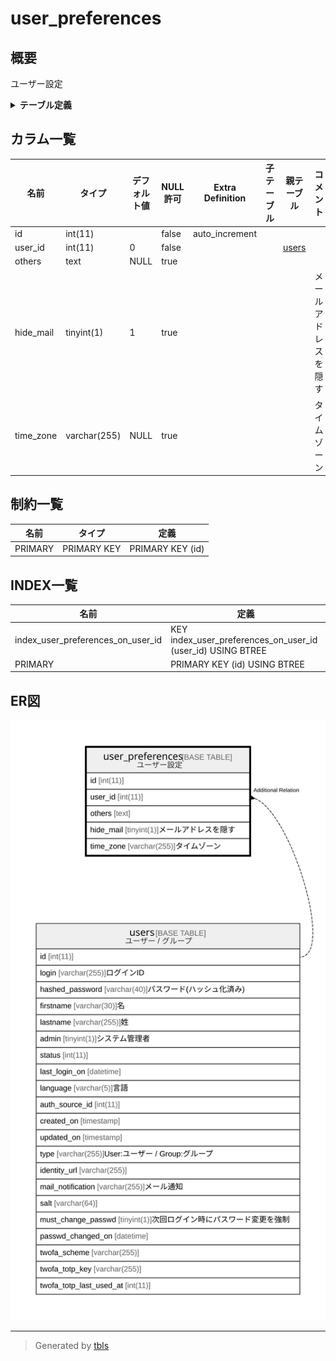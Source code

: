 # user_preferences

## 概要

ユーザー設定

<details>
<summary><strong>テーブル定義</strong></summary>

```sql
CREATE TABLE `user_preferences` (
  `id` int(11) NOT NULL AUTO_INCREMENT,
  `user_id` int(11) NOT NULL DEFAULT 0,
  `others` text DEFAULT NULL,
  `hide_mail` tinyint(1) DEFAULT 1,
  `time_zone` varchar(255) DEFAULT NULL,
  PRIMARY KEY (`id`),
  KEY `index_user_preferences_on_user_id` (`user_id`)
) ENGINE=InnoDB DEFAULT CHARSET=utf8mb4
```

</details>

## カラム一覧

| 名前        | タイプ          | デフォルト値       | NULL許可   | Extra Definition | 子テーブル      | 親テーブル             | コメント                 |
| --------- | ------------ | ------------ | -------- | ---------------- | ---------- | ----------------- | -------------------- |
| id        | int(11)      |              | false    | auto_increment   |            |                   |                      |
| user_id   | int(11)      | 0            | false    |                  |            | [users](users.md) |                      |
| others    | text         | NULL         | true     |                  |            |                   |                      |
| hide_mail | tinyint(1)   | 1            | true     |                  |            |                   | メールアドレスを隠す           |
| time_zone | varchar(255) | NULL         | true     |                  |            |                   | タイムゾーン               |

## 制約一覧

| 名前      | タイプ         | 定義               |
| ------- | ----------- | ---------------- |
| PRIMARY | PRIMARY KEY | PRIMARY KEY (id) |

## INDEX一覧

| 名前                                | 定義                                                          |
| --------------------------------- | ----------------------------------------------------------- |
| index_user_preferences_on_user_id | KEY index_user_preferences_on_user_id (user_id) USING BTREE |
| PRIMARY                           | PRIMARY KEY (id) USING BTREE                                |

## ER図

![er](user_preferences.svg)

---

> Generated by [tbls](https://github.com/k1LoW/tbls)
